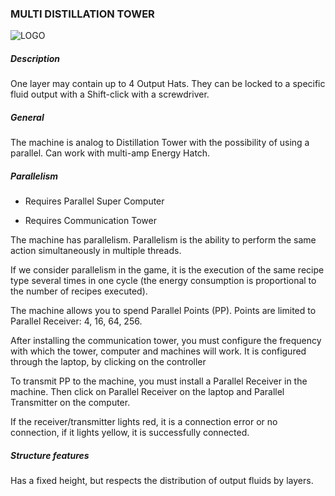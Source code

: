### MULTI DISTILLATION TOWER
![LOGO](https://cdn.discordapp.com/attachments/916393114166525974/916408486332608592/MDT.png)
##### Description
One layer may contain up to 4 Output Hats. They can be locked to a specific fluid output with a Shift-click with a screwdriver.
##### General
The machine is analog to Distillation Tower with the possibility of using a parallel. Can work with multi-amp Energy Hatch.
##### Parallelism
- Requires Parallel Super Computer

- Requires Communication Tower

The machine has parallelism. Parallelism is the ability to perform the same action simultaneously in multiple threads.

If we consider parallelism in the game, it is the execution of the same recipe type several times in one cycle (the energy consumption is proportional to the number of recipes executed).
The machine allows you to spend Parallel Points (PP). Points are limited to Parallel Receiver: 4, 16, 64, 256.

After installing the communication tower, you must configure the frequency with which the tower, computer and machines will work. It is configured through the laptop, by clicking on the controller
To transmit PP to the machine, you must install a Parallel Receiver in the machine. Then click on Parallel Receiver on the laptop and Parallel Transmitter on the computer.

If the receiver/transmitter lights red, it is a connection error or no connection, if it lights yellow, it is successfully connected.
##### Structure features
Has a fixed height, but respects the distribution of output fluids by layers.
